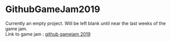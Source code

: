 # GithubGameJam2019

Currently an empty project. Will be left blank until near the last weeks of the game jam. <br>
Link to game jam : [github gamejam 2019](https://itch.io/jam/game-off-2019)
